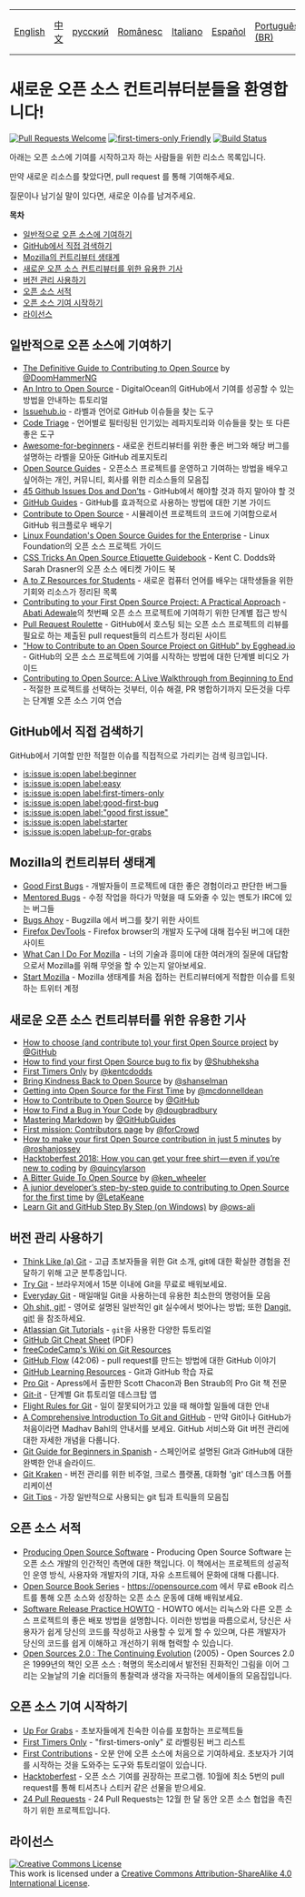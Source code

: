 <table>
    <tr>
        <!-- Do not translate this table -->
        <td><a href="./README.md"> English </a></td>
        <td><a href="./README-CN.md"> 中文 </a></td>
        <td><a href="./README-RU.md"> русский </a></td>
        <td><a href="./README-RO.md"> Românesc </a></td>
        <td><a href="./README-IT.md"> Italiano </a></td>
        <td><a href="./README-ES.md"> Español </a></td>
        <td><a href="./README-pt-BR.md"> Português (BR) </a></td>
        <td><a href="./README-DE.md"> Deutsch </a></td>
        <td><a href="./README-GR.md"> Ελληνικά </a></td>
        <td><a href="./README-FR.md"> Français </a></td>
        <td><a href="./README-KO.md"> 한국어 </a></td>
    </tr>
</table>

# 새로운 오픈 소스 컨트리뷰터분들을 환영합니다!

[![Pull Requests Welcome](https://img.shields.io/badge/PRs-welcome-brightgreen.svg?style=flat)](http://makeapullrequest.com)
[![first-timers-only Friendly](https://img.shields.io/badge/first--timers--only-friendly-blue.svg)](http://www.firsttimersonly.com/)
[![Build Status](https://travis-ci.org/freeCodeCamp/how-to-contribute-to-open-source.svg?branch=master)](https://travis-ci.org/freeCodeCamp/how-to-contribute-to-open-source)

아래는 오픈 소스에 기여를 시작하고자 하는 사람들을 위한 리소스 목록입니다.

만약 새로운 리소스를 찾았다면, pull request 를 통해 기여해주세요.

질문이나 남기실 말이 있다면, 새로운 이슈를 남겨주세요.

**목차**

- [일반적으로 오픈 소스에 기여하기](#일반적으로-오픈-소스에-기여하기)
- [GitHub에서 직접 검색하기](#GitHub에서-직접-검색하기)
- [Mozilla의 컨트리뷰터 생태계](#Mozilla의-컨트리뷰터-생태계)
- [새로운 오픈 소스 컨트리뷰터를 위한 유용한 기사](#새로운-오픈-소스-컨트리뷰터를-위한-유용한-기사)
- [버전 관리 사용하기](#버전-관리-사용하기)
- [오픈 소스 서적](#오픈-소스-서적)
- [오픈 소스 기여 시작하기](#오픈-소스-기여-시작하기)
- [라이선스](#라이선스)

## 일반적으로 오픈 소스에 기여하기
- [The Definitive Guide to Contributing to Open Source](https://medium.freecodecamp.org/the-definitive-guide-to-contributing-to-open-source-900d5f9f2282) by [@DoomHammerNG](https://twitter.com/DoomHammerNG)
- [An Intro to Open Source](https://www.digitalocean.com/community/tutorial_series/an-introduction-to-open-source) - DigitalOcean의 GitHub에서 기여를 성공할 수 있는 방법을 안내하는 튜토리얼
- [Issuehub.io](http://issuehub.io/) - 라벨과 언어로 GitHub 이슈들을 찾는 도구
- [Code Triage](https://www.codetriage.com/) - 언어별로 필터링된 인기있는 레파지토리와 이슈들을 찾는 또 다른 좋은 도구
- [Awesome-for-beginners](https://github.com/MunGell/awesome-for-beginners) - 새로운 컨트리뷰터를 위한 좋은 버그와 해당 버그를 설명하는 라벨을 모아둔 GitHub 레포지토리 
- [Open Source Guides](https://opensource.guide/) - 오픈소스 프로젝트를 운영하고 기여하는 방법을 배우고 싶어하는 개인, 커뮤니티, 회사를 위한 리소스들의 모음집
- [45 Github Issues Dos and Don’ts](https://hackernoon.com/45-github-issues-dos-and-donts-dfec9ab4b612) - GitHub에서 해야할 것과 하지 말아야 할 것
- [GitHub Guides](https://guides.github.com/) - GitHub를 효과적으로 사용하는 방법에 대한 기본 가이드
- [Contribute to Open Source](https://github.com/danthareja/contribute-to-open-source) - 시뮬레이션 프로젝트의 코드에 기여함으로서 GitHub 워크플로우 배우기
- [Linux Foundation's Open Source Guides for the Enterprise](https://www.linuxfoundation.org/resources/open-source-guides/) - Linux Foundation의 오픈 소스 프로젝트 가이드
- [CSS Tricks An Open Source Etiquette Guidebook](https://css-tricks.com/open-source-etiquette-guidebook/) - Kent C. Dodds와 Sarah Drasner의 오픈 소스 에티켓 가이드 북
- [A to Z Resources for Students](https://github.com/dipakkr/A-to-Z-Resources-for-Students) - 새로운 컴퓨터 언어를 배우는 대학생들을 위한 기회와 리소스가 정리된 목록 
- [Contributing to your First Open Source Project: A Practical Approach](https://blog.devcenter.co/contributing-to-your-first-open-source-project-a-practical-approach-1928c4cbdae) - [Abati Adewale](https://www.acekyd.com)의 첫번째 오픈 소스 프로젝트에 기여하기 위한 단계별 접근 방식
- [Pull Request Roulette](http://www.pullrequestroulette.com/) - GitHub에서 호스팅 되는 오픈 소스 프로젝트의 리뷰를 필요로 하는 제출된 pull request들의 리스트가 정리된 사이트
- ["How to Contribute to an Open Source Project on GitHub" by Egghead.io](https://egghead.io/courses/how-to-contribute-to-an-open-source-project-on-github) - GitHub의 오픈 소스 프로젝트에 기여를 시작하는 방법에 대한 단계별 비디오 가이드
- [Contributing to Open Source: A Live Walkthrough from Beginning to End](https://medium.com/@kevinjin/contributing-to-open-source-walkthrough-part-0-b3dc43e6b720) - 적절한 프로젝트를 선택하는 것부터, 이슈 해결, PR 병합하기까지 모든것을 다루는 단계별 오픈 소스 기여 연습

## GitHub에서 직접 검색하기
GitHub에서 기여할 만한 적절한 이슈를 직접적으로 가리키는 검색 링크입니다.
- [is:issue is:open label:beginner](https://github.com/search?utf8=%E2%9C%93&q=is%3Aissue+is%3Aopen+label%3Abeginner)
- [is:issue is:open label:easy](https://github.com/search?utf8=%E2%9C%93&q=is%3Aissue+is%3Aopen+label%3Aeasy)
- [is:issue is:open label:first-timers-only](https://github.com/search?utf8=%E2%9C%93&q=is%3Aissue+is%3Aopen+label%3Afirst-timers-only)
- [is:issue is:open label:good-first-bug](https://github.com/search?utf8=%E2%9C%93&q=is%3Aissue+is%3Aopen+label%3Agood-first-bug)
- [is:issue is:open label:"good first issue"](https://github.com/search?utf8=%E2%9C%93&q=is%3Aissue+is%3Aopen+label%3A"good+first+issue")
- [is:issue is:open label:starter](https://github.com/search?utf8=%E2%9C%93&q=is%3Aissue+is%3Aopen+label%3Astarter)
- [is:issue is:open label:up-for-grabs](https://github.com/search?utf8=%E2%9C%93&q=is%3Aissue+is%3Aopen+label%3Aup-for-grabs)

## Mozilla의 컨트리뷰터 생태계
- [Good First Bugs](https://bugzil.la/sw:%22[good%20first%20bug]%22&limit=0) - 개발자들이 프로젝트에 대한 좋은 경험이라고 판단한 버그들
- [Mentored Bugs](https://bugzilla.mozilla.org/buglist.cgi?quicksearch=mentor%3A%40) - 수정 작업을 하다가 막혔을 때 도와줄 수 있는 멘토가 IRC에 있는 버그들
- [Bugs Ahoy](http://www.joshmatthews.net/bugsahoy/) - Bugzilla 에서 버그를 찾기 위한 사이트
- [Firefox DevTools](http://firefox-dev.tools/) - Firefox browser의 개발자 도구에 대해 접수된 버그에 대한 사이트 
- [What Can I Do For Mozilla](http://whatcanidoformozilla.org/)  - 너의 기술과 흥미에 대한 여러개의 질문에 대답함으로서 Mozilla를 위해 무엇을 할 수 있는지 알아보세요.
- [Start Mozilla](https://twitter.com/StartMozilla) - Mozilla 생태계를 처음 접하는 컨트리뷰터에게 적합한 이슈를 트윗하는 트위터 계정

## 새로운 오픈 소스 컨트리뷰터를 위한 유용한 기사
- [How to choose (and contribute to) your first Open Source project](https://github.com/collections/choosing-projects) by [@GitHub](https://github.com/github)
- [How to find your first Open Source bug to fix](https://medium.freecodecamp.org/finding-your-first-open-source-project-or-bug-to-work-on-1712f651e5ba#.slc8i2h1l) by [@Shubheksha](https://github.com/Shubheksha)
- [First Timers Only](https://kentcdodds.com/blog/first-timers-only) by [@kentcdodds](https://github.com/kentcdodds)
- [Bring Kindness Back to Open Source](http://www.hanselman.com/blog/BringKindnessBackToOpenSource.aspx) by [@shanselman](https://github.com/shanselman)
- [Getting into Open Source for the First Time](https://www.nearform.com/blog/getting-into-open-source-for-the-first-time/) by [@mcdonnelldean](https://github.com/mcdonnelldean)
- [How to Contribute to Open Source](https://opensource.guide/how-to-contribute/) by [@GitHub](https://github.com/github)
- [How to Find a Bug in Your Code](https://8thlight.com/blog/doug-bradbury/2016/06/29/how-to-find-bug-in-your-code.html) by [@dougbradbury](https://twitter.com/dougbradbury)
- [Mastering Markdown](https://guides.github.com/features/mastering-markdown/) by [@GitHubGuides](https://guides.github.com/)
- [First mission: Contributors page](https://medium.com/@forCrowd/first-mission-contributors-page-df24e6e70705#.2v2g0no29) by [@forCrowd](https://github.com/forCrowd)
- [How to make your first Open Source contribution in just 5 minutes](https://medium.freecodecamp.org/how-to-make-your-first-open-source-contribution-in-just-5-minutes-aaad1fc59c9a) by [@roshanjossey](https://medium.freecodecamp.org/@roshanjossey)
- [Hacktoberfest 2018: How you can get your free shirt — even if you’re new to coding](https://medium.freecodecamp.org/hacktoberfest-2018-how-you-can-get-your-free-shirt-even-if-youre-new-to-coding-96080dd0b01b) by [@quincylarson](https://medium.freecodecamp.org/@quincylarson)
- [A Bitter Guide To Open Source](https://medium.com/codezillas/a-bitter-guide-to-open-source-a8e3b6a3c1c4) by [@ken_wheeler](https://medium.com/@ken_wheeler)
- [A junior developer’s step-by-step guide to contributing to Open Source for the first time](https://hackernoon.com/contributing-to-open-source-the-sharks-are-photoshopped-47e22db1ab86) by [@LetaKeane](http://www.letakeane.com/)
- [Learn Git and GitHub Step By Step (on Windows)](https://medium.com/@ows_ali/be93518e06dc) by [@ows-ali](https://medium.com/@ows_ali)

## 버전 관리 사용하기
- [Think Like (a) Git](http://think-like-a-git.net/) - 고급 초보자들을 위한 Git 소개, git에 대한 확실한 경험을 전달하기 위해 고군 분투중입니다.
- [Try Git](https://try.github.io/) - 브라우저에서 15분 이내에 Git을 무료로 배워보세요.
- [Everyday Git](https://git-scm.com/docs/giteveryday) - 매일매일 Git을 사용하는데 유용한 최소한의 명령어들 모음
- [Oh shit, git!](https://ohshitgit.com/) - 영어로 설명된 일반적인 git 실수에서 벗어나는 방법; 또한 [Dangit, git!](https://dangitgit.com/) 을 참조하세요.
- [Atlassian Git Tutorials](https://www.atlassian.com/git/tutorials/) - `git`을 사용한 다양한 튜토리얼
- [GitHub Git Cheat Sheet](https://education.github.com/git-cheat-sheet-education.pdf) (PDF)
- [freeCodeCamp's Wiki on Git Resources](https://www.freecodecamp.org/forum/t/wiki-git-resources/13136)
- [GitHub Flow](https://www.youtube.com/watch?v=juLIxo42A_s) (42:06) - pull request를 만드는 방법에 대한 GitHub 이야기
- [GitHub Learning Resources](https://help.github.com/articles/git-and-github-learning-resources/) - Git과 GitHub 학습 자료
- [Pro Git](https://git-scm.com/book/en/v2) - Apress에서 출판한 Scott Chacon과 Ben Straub의 Pro Git 책 전문
- [Git-it](https://github.com/jlord/git-it-electron) - 단계별 Git 튜토리얼 데스크탑 앱
- [Flight Rules for Git](https://github.com/k88hudson/git-flight-rules) - 일이 잘못되어가고 있을 때 해야할 일들에 대한 안내
- [A Comprehensive Introduction To Git and GitHub](https://codeburst.io/git-good-part-a-e0d826286a2a) - 만약 Git이나 GitHub가 처음이라면 Madhav Bahl의 안내서를 보세요. GitHub 서비스와 Git 버전 관리에 대한 자세한 개념을 다룹니다.
- [Git Guide for Beginners in Spanish](https://platzi.github.io/git-slides/#/) - 스페인어로 설명된 Git과 GitHub에 대한 완벽한 안내 슬라이드.
- [Git Kraken](https://www.gitkraken.com/git-client) - 버전 관리를 위한 비주얼, 크로스 플랫폼, 대화형 'git' 데스크톱 어플리케이션
- [Git Tips](https://github.com/git-tips/tips) - 가장 일반적으로 사용되는 git 팁과 트릭들의 모음집

## 오픈 소스 서적
- [Producing Open Source Software](http://producingoss.com/) - Producing Open Source Software 는 오픈 소스 개발의 인간적인 측면에 대한 책입니다. 이 책에서는 프로젝트의 성공적인 운영 방식, 사용자와 개발자의 기대, 자유 소프트웨어 문화에 대해 다룹니다.
- [Open Source Book Series](https://opensource.com/resources/ebooks) - https://opensource.com 에서 무료 eBook 리스트를 통해 오픈 소스와 성장하는 오픈 소스 운동에 대해 배워보세요.
- [Software Release Practice HOWTO](http://en.tldp.org/HOWTO/Software-Release-Practice-HOWTO/) - HOWTO 에서는 리눅스와 다른 오픈 소스 프로젝트의 좋은 배포 방법을 설명합니다. 이러한 방법을 따름으로서, 당신은 사용자가 쉽게 당신의 코드를 작성하고 사용할 수 있게 할 수 있으며, 다른 개발자가 당신의 코드를 쉽게 이해하고 개선하기 위해 협력할 수 있습니다.
- [Open Sources 2.0 : The Continuing Evolution](https://archive.org/details/opensources2.000diborich) (2005) - Open Sources 2.0은 1999년의 책인 오픈 소스 : 혁명의 목소리에서 발전된 진화적인 그림을 이어 그리는 오늘날의 기술 리더들의 통찰력과 생각을 자극하는 에세이들의 모음집입니다.

## 오픈 소스 기여 시작하기
- [Up For Grabs](http://up-for-grabs.net/#/) - 초보자들에게 친숙한 이슈를 포함하는 프로젝트들
- [First Timers Only](http://www.firsttimersonly.com/) - "first-timers-only" 로 라벨링된 버그 리스트
- [First Contributions](https://firstcontributions.github.io/) - 오분 안에 오픈 소스에 처음으로 기여하세요. 초보자가 기여를 시작하는 것을 도와주는 도구와 튜토리얼이 있습니다.
- [Hacktoberfest](https://hacktoberfest.digitalocean.com/) - 오픈 소스 기여를 권장하는 프로그램. 10월에 최소 5번의 pull request를 통해 티셔츠나 스티커 같은 선물을 받으세요.
- [24 Pull Requests](https://24pullrequests.com) - 24 Pull Requests는 12월 한 달 동안 오픈 소스 협업을 촉진하기 위한 프로젝트입니다.

## 라이선스
<a rel="license" href="http://creativecommons.org/licenses/by-sa/4.0/"><img alt="Creative Commons License" style="border-width:0" src="https://i.creativecommons.org/l/by-sa/4.0/88x31.png" /></a><br />This work is licensed under a <a rel="license" href="http://creativecommons.org/licenses/by-sa/4.0/">Creative Commons Attribution-ShareAlike 4.0 International License</a>.
